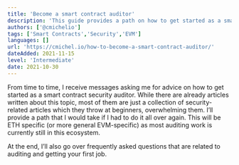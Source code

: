 ```yaml
---
title: 'Become a smart contract auditor'
description: 'This guide provides a path on how to get started as a smart contract security auditor.'
authors: ['@cmichelio']
tags: ['Smart Contracts','Security','EVM']
languages: []
url: 'https://cmichel.io/how-to-become-a-smart-contract-auditor/'
dateAdded: 2021-11-15
level: 'Intermediate'
date: 2021-10-30
---
```


From time to time, I receive messages asking me for advice on how to get started as a smart contract security auditor. While there are already articles written about this topic, most of them are just a collection of security-related articles which they throw at beginners, overwhelming them. I’ll provide a path that I would take if I had to do it all over again. This will be ETH specific (or more general EVM-specific) as most auditing work is currently still in this ecosystem.

At the end, I’ll also go over frequently asked questions that are related to auditing and getting your first job.